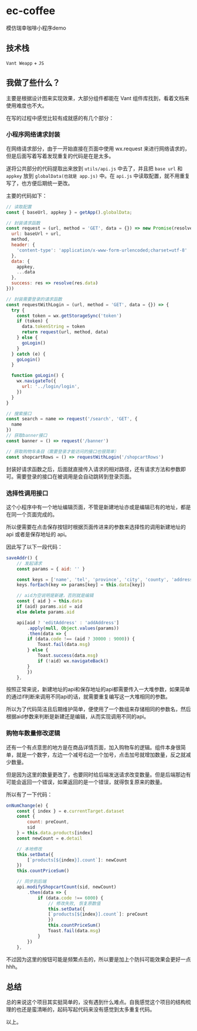 # ec-coffee

模仿瑞幸咖啡小程序demo

## 技术栈

`Vant Weapp` + `JS`

## 我做了些什么？

主要是根据设计图来实现效果，大部分组件都能在 Vant 组件库找到，看着文档来使用难度也不大。

在写的过程中感觉比较有成就感的有几个部分：

### 小程序网络请求封装

在网络请求部分，由于一开始直接在页面中使用 wx.request 来进行网络请求的，但是后面写着写着发现重复的代码是在是太多。

遂将公共部分的代码提取出来放到 `utils/api.js` 中去了，并且把 `base url` 和 `appkey` 放到 `globalData(也就是 app.js)` 中。在 `api.js` 中读取配置，就不用重复写了，也方便后期统一更改。

主要的代码如下：

```js
// 读取配置
const { baseUrl, appkey } = getApp().globalData;

// 封装请求函数
const request = (url, method = 'GET', data = {}) => new Promise(resolve => wx.request({
  url: baseUrl + url,
  method,
  header: {
    'content-type': 'application/x-www-form-urlencoded;charset=utf-8'
  },
  data: {
    appkey,
    ...data
  },
  success: res => resolve(res.data)
}))

// 封装需要登录的请求函数
const requestWithLogin = (url, method = 'GET', data = {}) => {
  try {
    const token = wx.getStorageSync('token')
    if (token) {
      data.tokenString = token
      return request(url, method, data)
    } else {
      goLogin()
    }
  } catch (e) {
    goLogin()
  }

  function goLogin() {
    wx.navigateTo({
      url: '../login/login',
    })
  }
}

// 搜索接口
const search = name => request('/search', 'GET', {
  name
})
// 获取banner接口
const banner = () => request('/banner')

// 获取购物车条目（需要登录才能访问的接口也很简单）
const shopcartRows = () => requestWithLogin('/shopcartRows')
```

封装好请求函数之后，后面就直接传入请求的相对路径，还有请求方法和参数即可。需要登录的接口在被调用是会自动跳转到登录页面。

### 选择性调用接口

这个小程序中有一个地址编辑页面，不管是新建地址亦或是编辑已有的地址，都是在同一个页面完成的。

所以便需要在点击保存按钮时根据页面传进来的参数来选择性的调用新建地址的 api 或者是保存地址的 api。

因此写了以下一段代码：

```js
saveAddr() {
    // 发起请求
    const params = { aid: '' }

    const keys = ['name', 'tel', 'province', 'city', 'county', 'addressDetail', 'areaCode', 'postalCode', 'isDefault']
    keys.forEach(key => params[key] = this.data[key])

    // aid为空说明是新建，否则就是编辑
    const { aid } = this.data
    if (aid) params.aid = aid
    else delete params.aid

    api[aid ? 'editAddress' : 'addAddress']
        .apply(null, Object.values(params))
        .then(data => {
        if (data.code !== (aid ? 30000 : 9000)) {
            Toast.fail(data.msg)
        } else {
            Toast.success(data.msg)
            if (!aid) wx.navigateBack()
        }
        })
    },
```

按照正常来说，新建地址的api和保存地址的api都需要传入一大堆参数，如果简单的通过if判断来调用不同api的话，就需要重复编写这一大堆相同的参数。

所以为了代码简洁且后期维护简单，便使用了一个数组来存储相同的参数名，然后根据aid参数来判断是新建还是编辑，从而实现调用不同的api。

### 购物车数量修改逻辑

还有一个有点意思的地方是在商品详情页面，加入购物车的逻辑。组件本身很简单，就是一个数字，左边一个减号右边一个加号，点击加号就增加数量，反之就减少数量。

但是因为这里的数量更改了，也要同时给后端发送请求改变数量。但是后端那边有可能会返回一个错误，如果返回的是一个错误，就得恢复原来的数量。

所以有了一下代码：
```js
onNumChange(e) {
    const { index } = e.currentTarget.dataset
    const {
        count: preCount,
        sid
    } = this.data.products[index]
    const newCount = e.detail

    // 本地修改
    this.setData({
        [`products[${index}].count`]: newCount
    })
    this.countPriceSum()

    // 同步到后端
    api.modifyShopcartCount(sid, newCount)
        .then(data => {
            if (data.code !== 6000) {
                // 修改失败, 恢复原数值
                this.setData({
                [`products[${index}].count`]: preCount
                })
                this.countPriceSum()
                Toast.fail(data.msg)
            }
        })
    },
```

不过因为这里的按钮可能是频繁点击的，所以要是加上个防抖可能效果会更好一点hhh。

## 总结

总的来说这个项目其实挺简单的，没有遇到什么难点。自我感觉这个项目的结构梳理的也还是蛮清晰的，起码写起代码来没有感觉到太多重复代码。

以上。
